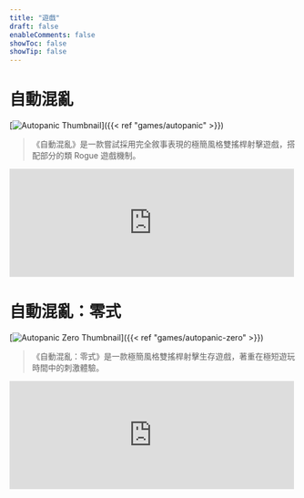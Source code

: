 ```yaml
---
title: "遊戲"
draft: false
enableComments: false
showToc: false
showTip: false
---
```


# 自動混亂

[![Autopanic Thumbnail](/images/games/autopanic/Autopanic_tw.png)]({{< ref "games/autopanic" >}})

> 《自動混亂》是一款嘗試採用完全敘事表現的極簡風格雙搖桿射擊遊戲，搭配部分的類 Rogue 遊戲機制。

<iframe src="https://store.steampowered.com/widget/1274830/" frameborder="0" width="500" height="190"></iframe>

# 自動混亂：零式

[![Autopanic Zero Thumbnail](/images/games/autopanic-zero/AutopanicZero_tw.png)]({{< ref "games/autopanic-zero" >}})

> 《自動混亂：零式》是一款極簡風格雙搖桿射擊生存遊戲，著重在極短遊玩時間中的刺激體驗。

<iframe src="https://store.steampowered.com/widget/1423670/" frameborder="0" width="500" height="190"></iframe>